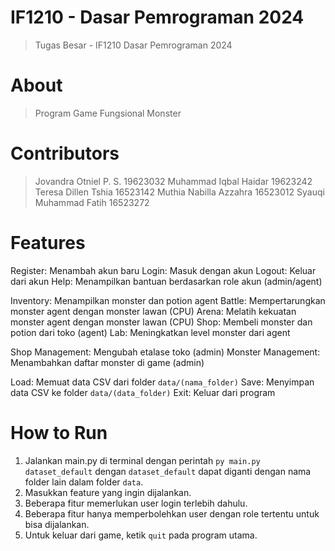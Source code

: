 # IF1210 - Dasar Pemrograman 2024
> Tugas Besar - IF1210 Dasar Pemrograman 2024

# About
> Program Game Fungsional Monster

# Contributors
> Jovandra Otniel P. S. 19623032
> Muhammad Iqbal Haidar 19623242
> Teresa Dillen Tshia 16523142
> Muthia Nabilla Azzahra 16523012
> Syauqi Muhammad Fatih 16523272

# Features
Register: Menambah akun baru
Login: Masuk dengan akun
Logout: Keluar dari akun
Help: Menampilkan bantuan berdasarkan role akun (admin/agent)

Inventory: Menampilkan monster dan potion agent
Battle: Mempertarungkan monster agent dengan monster lawan (CPU)
Arena: Melatih kekuatan monster agent dengan monster lawan (CPU)
Shop: Membeli monster dan potion dari toko (agent)
Lab: Meningkatkan level monster dari agent

Shop Management: Mengubah etalase toko (admin)
Monster Management: Menambahkan daftar monster di game (admin)

Load: Memuat data CSV dari folder ```data/(nama_folder)```
Save: Menyimpan data CSV ke folder ```data/(data_folder)```
Exit: Keluar dari program

# How to Run
1. Jalankan main.py di terminal dengan perintah ```py main.py dataset_default``` dengan ```dataset_default``` dapat diganti dengan nama folder lain dalam folder ```data```.
2. Masukkan feature yang ingin dijalankan.
3. Beberapa fitur memerlukan user login terlebih dahulu.
4. Beberapa fitur hanya memperbolehkan user dengan role tertentu untuk bisa dijalankan.
5. Untuk keluar dari game, ketik ```quit``` pada program utama.
